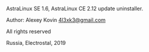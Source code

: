 AstraLinux SE 1.6, AstraLinux CE 2.12 update uninstaller.


Author: Alexey Kovin 4l3xk3@gmail.com

All rights reserved

Russia, Electrostal, 2019

